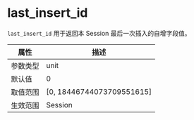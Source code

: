 last_insert_id 
===================================

`last_insert_id` 用于返回本 Session 最后一次插入的自增字段值。


| **属性** |           **描述**            |
|--------|-----------------------------|
| 参数类型   | unit                        |
| 默认值    | 0                           |
| 取值范围   | \[0, 18446744073709551615\] |
| 生效范围   | Session                     |



